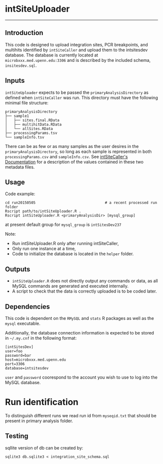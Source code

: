 # intSiteUploader

***


## Introduction
This code is designed to upload integration sites, PCR breakpoints, and multihits identified by `intSiteCaller` and upload them to the intsitesdev database.  The database is currently located at `microbxxx.med.upenn.edu:3306` and is described by the included schema, `insitesdev.sql`.


## Inputs

`intSiteUploader` expects to be passed the `primaryAnalysisDirectory` as defined when `intSiteCaller` was run.  This directory must have the following minimal file structure:

```
primaryAnalysisDirectory
├── sample1
│   ├── sites.final.RData
│   ├── multihitData.RData
│   └── allSites.RData
├── processingParams.tsv
└── sampleInfo.tsv
```

There can be as few or as many samples as the user desires in the `primaryAnalysisDirectory`, so long as each sample is represented in both `processingParams.csv` and `sampleInfo.csv`.  See [intSiteCaller's Documentation](http://www.github.com/esherm/intSiteCaller) for a description of the values contained in these two metadata files. 

## Usage
Code example:
```
cd run20150505                                # a recent processed run folder
Rscript path/to/intSiteUploader.R .
Rscript intSiteUploader.R <primaryAnalysisDir> [mysql_group]
```

at present default group for `mysql_group` is `intSitesDev237`

Note:
* Run intSiteUploader.R only after running intSiteCaller,
* Only run one instance at a time,
* Code to initialize the database is located in the `helper` folder.

## Outputs

* `intSiteUploader.R` does not directly output any commands or data, as all MySQL commands are generated and executed internally.
* A script to check that the data is correctly uploaded is to be coded later.

## Dependencies

This code is dependent on the `RMySQL` and `stats` R packages as well as the `mysql` executable.

Additionally, the database connection information is expected to be stored in `~/.my.cnf` in the following format:

```
[intSitesDev]
user=foo
password=bar
host=microbxxx.med.upenn.edu
port=3306
database=intsitesdev
```

`user` and `password` coorespond to the account you wish to use to log into the MySQL database.

# Run identification

To distinguish different runs we read
run id from `myseqid.txt` that should be present in primary analysis folder.



## Testing 

sqllite version of db can be created by:

```
sqlite3 db.sqlite3 < integration_site_schema.sql
```
